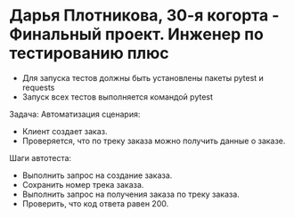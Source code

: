 # Дарья Плотникова, 30-я когорта - Финальный проект. Инженер по тестированию плюс

- Для запуска тестов должны быть установлены пакеты pytest и requests
- Запуск всех тестов выполняется командой pytest

Задача: 
Автоматизация сценария:
- Клиент создает заказ.
- Проверяется, что по треку заказа можно получить данные о заказе.

Шаги автотеста:
- Выполнить запрос на создание заказа.
- Сохранить номер трека заказа.
- Выполнить запрос на получения заказа по треку заказа.
- Проверить, что код ответа равен 200.